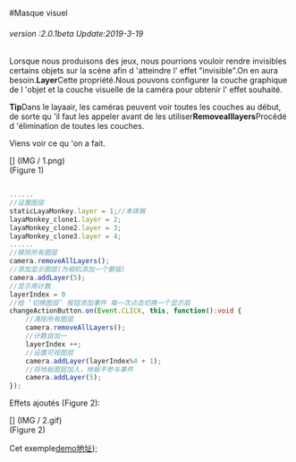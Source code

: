 #Masque visuel

###### *version :2.0.1beta   Update:2019-3-19*

Lorsque nous produisons des jeux, nous pourrions vouloir rendre invisibles certains objets sur la scène afin d 'atteindre l' effet "invisible".On en aura besoin.**Layer**Cette propriété.Nous pouvons configurer la couche graphique de l 'objet et la couche visuelle de la caméra pour obtenir l' effet souhaité.

**Tip**Dans le layaair, les caméras peuvent voir toutes les couches au début, de sorte qu 'il faut les appeler avant de les utiliser**Removealllayers**Procédé d 'élimination de toutes les couches.

Viens voir ce qu 'on a fait.

[] (IMG / 1.png) <br > (Figure 1)


```typescript

......
//设置图层
staticLayaMonkey.layer = 1;//本体猴
layaMonkey_clone1.layer = 2;
layaMonkey_clone2.layer = 3;
layaMonkey_clone3.layer = 4;
......
//移除所有图层
camera.removeAllLayers();
//添加显示图层(为相机添加一个蒙版)
camera.addLayer(5);
//显示用计数
layerIndex = 0
//给 ‘切换图层’ 按钮添加事件 每一次点击切换一个显示层
changeActionButton.on(Event.CLICK, this, function():void {
    //清除所有图层
    camera.removeAllLayers();
    //计数自加一
    layerIndex ++;
    //设置可视图层
    camera.addLayer(layerIndex%4 + 1);
    //将地板图层加入，地板不参与事件
    camera.addLayer(5);
});
```


Effets ajoutés (Figure 2):

[] (IMG / 2.gif) <br > (Figure 2)

Cet exemple[demo地址](https://layaair.ldc.layabox.com/demo2/?language=ch&category=3d&group=Camera&name=CameraLayer));
